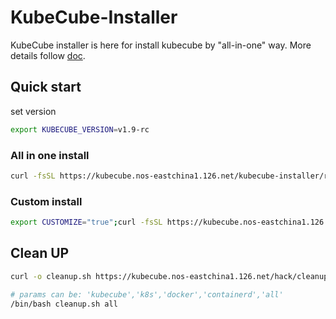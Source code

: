 # KubeCube-Installer

KubeCube installer is here for install kubecube by "all-in-one" way. More details follow [doc](https://www.kubecube.io/docs/installation-guide/).

## Quick start

set version

```bash
export KUBECUBE_VERSION=v1.9-rc
```

### All in one install

```bash
curl -fsSL https://kubecube.nos-eastchina1.126.net/kubecube-installer/release/v1.4-rc/entry.sh | bash
```

### Custom install

```bash
export CUSTOMIZE="true";curl -fsSL https://kubecube.nos-eastchina1.126.net/kubecube-installer/release/v1.4-rc/entry.sh | bash
```

## Clean UP

```bash
curl -o cleanup.sh https://kubecube.nos-eastchina1.126.net/hack/cleanup.sh
```

```bash
# params can be: 'kubecube','k8s','docker','containerd','all'
/bin/bash cleanup.sh all
```